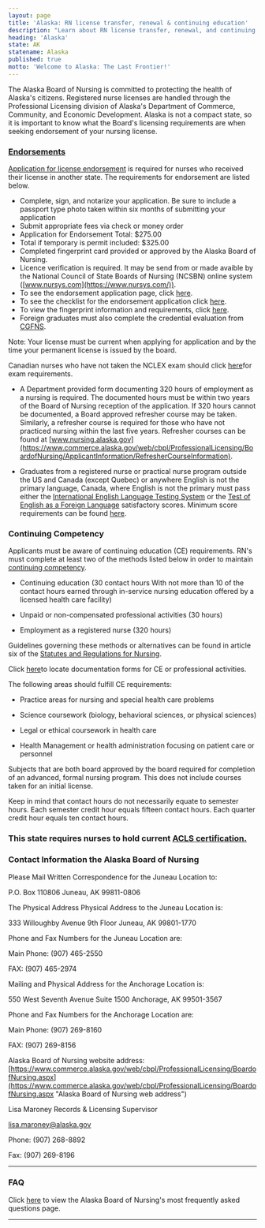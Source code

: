 ```yaml
---
layout: page
title: 'Alaska: RN license transfer, renewal & continuing education'
description: "Learn about RN license transfer, renewal, and continuing education in Alaska. Get info to advance your nursing practice."
heading: 'Alaska'
state: AK
statename: Alaska
published: true
motto: 'Welcome to Alaska: The Last Frontier!'
---
```


The Alaska Board of Nursing is committed to protecting the health of
Alaska's citizens. Registered nurse licenses are handled through the
Professional Licensing division of Alaska's Department of Commerce,
Community, and Economic Development. Alaska is not a compact state, so
it is important to know what the Board's licensing requirements are when
seeking endorsement of your nursing license.

### [Endorsements](https://www.commerce.alaska.gov/web/portals/5/pub/nur4016.pdf)

[Application for license
endorsement](https://www.commerce.alaska.gov/web/portals/5/pub/nur4016.pdf)
is required for nurses who received their license in another state. The
requirements for endorsement are listed below.

-   Complete, sign, and notarize your application. Be sure to include a
    passport type photo taken within six months of submitting your
    application
-   Submit appropriate fees via check or money order
  -   Application for Endorsement Total: \$275.00
  -   Total if temporary is permit included: \$325.00
-   Completed fingerprint card provided or approved by the Alaska Board
    of Nursing.
-   Licence verification is required. It may be send from or made
    avaible by the National Council of State Boards of Nursing (NCSBN)
    online system ([www.nursys.com](https://www.nursys.com/)).
-   To see the endorsement application page, click
    [here](https://www.commerce.alaska.gov/web/portals/5/pub/nur4016.pdf "Link to endorsement Alaska application").
-   To see the checklist for the endorsement application click
    [here](https://www.commerce.alaska.gov/web/portals/5/pub/nur4259.pdf "Check list for endorsement application").
-   To view the fingerprint information and requirements, click
    [here](https://www.commerce.alaska.gov/web/Portals/5/pub/adm4637.pdf "fingerprint information and checklist").
-   Foreign graduates must also complete the credential evaluation from
    [CGFNS](https://www.cgfns.org/ "link to Commission on Graduates of Foreign Nursing Schools home page").

Note: Your license must be current when applying for application and by
the time your permanent license is issued by the board.

Canadian nurses who have not taken the NCLEX exam should click
[here](https://www.commerce.alaska.gov/web/portals/5/pub/nur4112.pdf%20)for
exam requirements.

-   A Department provided form documenting 320 hours of employment as a
    nursing is required. The documented hours must be within two years
    of the Board of Nursing reception of the application. If 320 hours
    cannot be documented, a Board approved refresher course may be
    taken. Similarly, a refresher course is required for those who have
    not practiced nursing within the last five years. Refresher courses
    can be found at
    [www.nursing.alaska.gov](https://www.commerce.alaska.gov/web/cbpl/ProfessionalLicensing/BoardofNursing/ApplicantInformation/RefresherCourseInformation).

-   Graduates from a registered nurse or practical nurse program outside
    the US and Canada (except Quebec) or anywhere English is not the
    primary language, Canada, where English is not the primary must pass
    either the [International English Language Testing
    System](https://www.ielts.org/test_takers_information.aspx) or the
    [Test of English as a Foreign Language](https://www.ets.org/toefl)
    satisfactory scores. Minimum score requirements can be found
    [here](https://www.commerce.alaska.gov/web/cbpl/ProfessionalLicensing/BoardofNursing/ApplicantInformation/ForeignEducatedNurseRequirements.aspx).

### Continuing Competency

Applicants must be aware of continuing education (CE) requirements. RN's
must complete at least two of the methods listed below in order to
maintain [continuing
competency](https://www.commerce.alaska.gov/web/cbpl/ProfessionalLicensing/BoardofNursing/ApplicantInformation/ContinuedCompetencyInformation.aspx).

-   Continuing education (30 contact hours With not more than 10 of the
    contact hours earned through in-service nursing education offered by
    a licensed health care facility)

-   Unpaid or non-compensated professional activities (30 hours)

-   Employment as a registered nurse (320 hours)

Guidelines governing these methods or alternatives can be found in
article six of the [Statutes and Regulations for
Nursing](https://www.commerce.alaska.gov/web/Portals/5/pub/NursingStatutes.pdf).

Click
[here](https://www.commerce.alaska.gov/web/Portals/5/pub/nur4268.pdf)to
locate documentation forms for CE or professional activities.

The following areas should fulfill CE requirements:

-   Practice areas for nursing and special health care problems

-   Science coursework (biology, behavioral sciences, or physical
    sciences)

-   Legal or ethical coursework in health care

-   Health Management or health administration focusing on patient care
    or personnel

Subjects that are both board approved by the board required for
completion of an advanced, formal nursing program. This does not include
courses taken for an initial license.

Keep in mind that contact hours do not necessarily equate to semester
hours. Each semester credit hour equals fifteen contact hours. Each
quarter credit hour equals ten contact hours.

### This state requires nurses to hold current [ACLS certification.](https://www.acls.net/alaska-acls-pals-bls.htm)

### Contact Information the Alaska Board of Nursing

Please Mail Written Correspondence for the Juneau Location to:

P.O. Box 110806
Juneau, AK 99811-0806

The Physical Address Physical Address to the Juneau Location is:

333 Willoughby Avenue
9th Floor
Juneau, AK 99801-1770

Phone and Fax Numbers for the Juneau Location are:

Main Phone: (907) 465-2550

FAX: (907) 465-2974

Mailing and Physical Address for the Anchorage Location is:

550 West Seventh Avenue
Suite 1500
Anchorage, AK 99501-3567

Phone and Fax Numbers for the Anchorage Location are:

Main Phone: (907) 269-8160

FAX: (907) 269-8156

Alaska Board of Nursing website address:
[https://www.commerce.alaska.gov/web/cbpl/ProfessionalLicensing/BoardofNursing.aspx](https://www.commerce.alaska.gov/web/cbpl/ProfessionalLicensing/BoardofNursing.aspx "Alaska Board of Nursing web address")

Lisa Maroney
Records & Licensing Supervisor

<lisa.maroney@alaska.gov>

Phone: (907) 268-8892

Fax: (907) 269-8196

* * * * *

### FAQ

Click
[here](https://www.commerce.alaska.gov/web/cbpl/ProfessionalLicensing/BoardofNursing/ApplicantInformation/FrequentlyAskedQuestions.aspx)
to view the Alaska Board of Nursing's most frequently asked questions
page.

* * * * *
